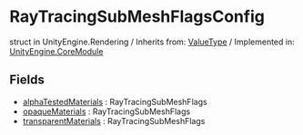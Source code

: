 # RayTracingSubMeshFlagsConfig
struct in UnityEngine.Rendering
 / Inherits from: <a href="https://docs.unity3d.com/6000.1/Documentation/ScriptReference/ValueType.html">ValueType</a> / Implemented in: <a href="https://docs.unity3d.com/6000.1/Documentation/ScriptReference/UnityEngine.CoreModule.html">UnityEngine.CoreModule</a>

## Fields
- <a href="https://docs.unity3d.com/6000.1/Documentation/ScriptReference/RayTracingSubMeshFlagsConfig-alphaTestedMaterials.html">alphaTestedMaterials</a> : RayTracingSubMeshFlags
- <a href="https://docs.unity3d.com/6000.1/Documentation/ScriptReference/RayTracingSubMeshFlagsConfig-opaqueMaterials.html">opaqueMaterials</a> : RayTracingSubMeshFlags
- <a href="https://docs.unity3d.com/6000.1/Documentation/ScriptReference/RayTracingSubMeshFlagsConfig-transparentMaterials.html">transparentMaterials</a> : RayTracingSubMeshFlags
